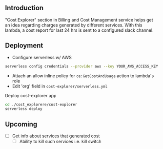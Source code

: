 ## Introduction

"Cost Explorer" section in Billing and Cost Management service helps get an idea regarding charges generated by different services.
With this lambda, a cost report for last 24 hrs is sent to a configured slack channel.

## Deployment

- Configure serverless w/ AWS
```bash
serverless config credentials --provider aws --key YOUR_AWS_ACCESS_KEY --secret YOUR_AWS_SECRET_KEY
```
- Attach an allow inline policy for `ce:GetCostAndUsage` action to lambda's role
- Edit 'org' field in `cost-explorer/serverless.yml`

Deploy cost-explorer app
```bash
cd ./cost_explorere/cost-explorer
serverless deploy
```

## Upcoming

- [ ] Get info about services that generated cost
  - [ ] Ability to kill such services i.e. kill switch